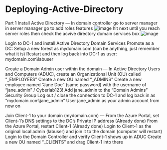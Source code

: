 # Deploying-Active-Directory

Part 1
Install Active Directory
—
In domain controller go to server manager in server manager go to add roles features
![image](https://github.com/user-attachments/assets/7c47b661-da9f-4233-be1c-f87e5f67d330)
hit next until you reach server roles then check the acvive directory domain services box
![image](https://github.com/user-attachments/assets/7c5ca718-6e98-48a6-9e7f-f011f2263a23)


Login to DC-1 and install Active Directory Domain Services
Promote as a DC: Setup a new forest as mydomain.com (can be anything, just remember what it is)
Restart and then log back into DC-1 as user: mydomain.com\labuser

Create a Domain Admin user within the domain
—
In Active Directory Users and Computers (ADUC), create an Organizational Unit (OU) called “_EMPLOYEES”
Create a new OU named “_ADMINS”
Create a new employee named “Jane Doe” (same password) with the username of “jane_admin” / Cyberlab123!
Add jane_admin to the “Domain Admins” Security Group
Log out / close the connection to DC-1 and log back in as “mydomain.com\jane_admin”
User jane_admin as your admin account from now on


Join Client-1 to your domain (mydomain.com)
—
From the Azure Portal, set Client-1’s DNS settings to the DC’s Private IP address (Already done)
From the Azure Portal, restart Client-1 (Already done)
Login to Client-1 as the original local admin (labuser) and join it to the domain (computer will restart)
Login to the Domain Controller and verify Client-1 shows up in ADUC
Create a new OU named “_CLIENTS” and drag Client-1 into there
